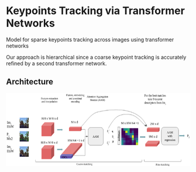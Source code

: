 # Keypoints Tracking via Transformer Networks

Model for sparse keypoints tracking across images using transformer networks

Our approach is hierarchical since a coarse keypoint tracking is accurately refined by a second transformer network.

## Architecture

<img src="./media/arc2.png" width="640" height="200">



 
